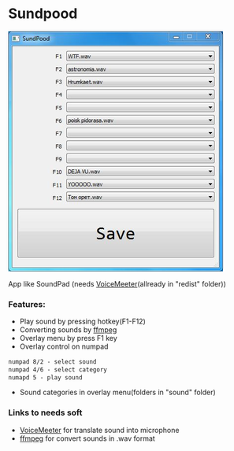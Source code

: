 # Sundpood

![Banner](https://github.com/Ninnjah/Sundpood/blob/master/banner.jpg)

App like SoundPad (needs [VoiceMeeter](https://vb-audio.com/Voicemeeter/)(allready in "redist" folder))

### Features:
- Play sound by pressing hotkey(F1-F12)
- Converting sounds by [ffmpeg](https://ffmpeg.org/download.html)
- Overlay menu by press F1 key
- Overlay control on numpad
```
numpad 8/2 - select sound
numpad 4/6 - select category
numapd 5 - play sound
```
- Sound categories in overlay menu(folders in "sound" folder)

### Links to needs soft
- [VoiceMeeter](https://vb-audio.com/Voicemeeter/) for translate sound into microphone
- [ffmpeg](https://ffmpeg.org/download.html) for convert sounds in .wav format
